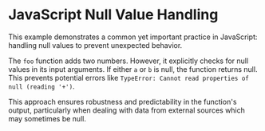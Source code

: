 # JavaScript Null Value Handling

This example demonstrates a common yet important practice in JavaScript: handling null values to prevent unexpected behavior.

The `foo` function adds two numbers.  However, it explicitly checks for null values in its input arguments.  If either `a` or `b` is null, the function returns null.  This prevents potential errors like `TypeError: Cannot read properties of null (reading '+')`.

This approach ensures robustness and predictability in the function's output, particularly when dealing with data from external sources which may sometimes be null.